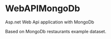 # WebAPIMongoDb
Asp.net Web Api application with MongoDb

Based on MongoDb restaurants example dataset. 
